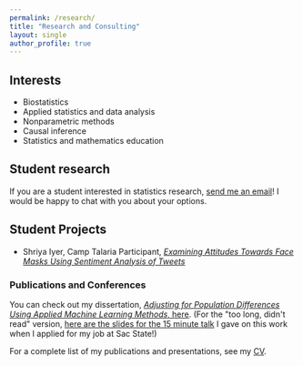 ```yaml
---
permalink: /research/
title: "Research and Consulting"
layout: single
author_profile: true
---
```


## Interests
- Biostatistics
- Applied statistics and data analysis
- Nonparametric methods 
- Causal inference
- Statistics and mathematics education

## Student research

If you are a student interested in statistics research, [send me an email](mailto:cappiello@csus.edu)! I would be happy to chat with you about your options.

## Student Projects

- Shriya Iyer, Camp Talaria Participant, [*Examining Attitudes Towards Face Masks Using Sentiment Analysis of Tweets*](https://lgpcappiello.github.io/research/ATHENA_Research_Paper.pdf)

### Publications and Conferences

You can check out my dissertation, [*Adjusting for Population Differences Using Applied Machine Learning Methods*, here](https://escholarship.org/uc/item/5ng9c2bn#main). (For the "too long, didn't read" version, [here are the slides for the 15 minute talk](https://lgpcappiello.github.io/research/ResearchTalk_CSUS.pdf) I gave on this work when I applied for my job at Sac State!)

For a complete list of my publications and presentations, see my [CV](https://lgpcappiello.github.io/CappielloCV.pdf). 
